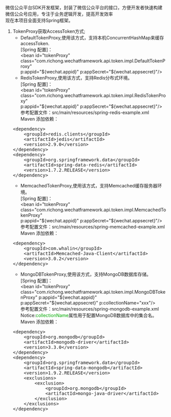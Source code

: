 微信公众平台SDK开发框架，封装了微信公众平台的接口，方便开发者快速构建微信公众号应用，专注于业务逻辑开发，提高开发效率<br>
现在本项目全面支持Spring框架。

1. TokenProxy获取AccessToken方式;<br>
   - DefaultTokenProxy,使用该方式，支持本机ConcurrentHashMap来缓存accessToken.<br>
   [Spring 配置]：<br>
   &lt;bean id="tokenProxy" class="com.richong.wechatframework.api.token.impl.DefaultTokenProxy"<br>
             p:appid="${wechat.appid}" p:appSecret="${wechat.appsecret}"/&gt;<br>
   - RedisTokenProxy,使用该方式，支持Redis分布式环境。<br>
   [Spring 配置]：<br>
   &lt;bean id="tokenProxy" class="com.richong.wechatframework.api.token.impl.RedisTokenProxy"<br>
             p:appid="${wechat.appid}" p:appSecret="${wechat.appsecret}"/&gt;<br>
   参考配置文件：src/main/resources/spring-redis-example.xml<br>
   Maven 添加依赖：<br>
   <pre>
   &lt;dependency&gt;
       &lt;groupId&gt;redis.clients&lt;/groupId&gt;
       &lt;artifactId&gt;jedis&lt;/artifactId&gt;
       &lt;version&gt;2.9.0&lt;/version&gt;
   &lt;/dependency&gt;
   &lt;dependency&gt;
       &lt;groupId&gt;org.springframework.data&lt;/groupId&gt;
       &lt;artifactId&gt;spring-data-redis&lt;/artifactId&gt;
       &lt;version&gt;1.7.2.RELEASE&lt;/version&gt;
   &lt;/dependency&gt;
   </pre>
   - MemcachedTokenProxy,使用该方式，支持Memcached缓存服务器环境。<br>
   [Spring 配置]：<br>
      &lt;bean id="tokenProxy" class="com.richong.wechatframework.api.token.impl.MemcachedTokenProxy"<br>
             p:appid="${wechat.appid}" p:appSecret="${wechat.appsecret}"/&gt;<br>
   参考配置文件：src/main/resources/spring-memcached-example.xml<br>
      Maven 添加依赖：
   <pre>
   &lt;dependency&gt;
       &lt;groupId&gt;com.whalin&lt;/groupId&gt;
       &lt;artifactId&gt;Memcached-Java-Client&lt;/artifactId&gt;
       &lt;version&gt;3.0.2&lt;/version&gt;
   &lt;/dependency&gt;
   </pre>
   - MongoDBTokenProxy,使用该方式，支持MongoDB数据库存储。<br/>
   [Spring 配置]：<br/>
       &lt;bean id="tokenProxy" class="com.richong.wechatframework.api.token.impl.MongoDBTokenProxy"
               p:appid="${wechat.appid}" p:appSecret="${wechat.appsecret}" p:collectionName="xxx"/&gt;<br>
   参考配置文件：src/main/resources/spring-mongodb-example.xml<br>
       Notice:<font color="#00aa00">collectionName</font>属性用于配置MongoDB数据库中的集合名。<br>
       Maven 添加依赖：
   <pre>
   &lt;dependency&gt;
       &lt;groupId&gt;org.mongodb&lt;/groupId&gt;
       &lt;artifactId&gt;mongodb-driver&lt;/artifactId&gt;
       &lt;version&gt;3.3.0&lt;/version&gt;
   &lt;/dependency&gt;
   &lt;dependency&gt;
       &lt;groupId&gt;org.springframework.data&lt;/groupId&gt;
       &lt;artifactId&gt;spring-data-mongodb&lt;/artifactId&gt;
       &lt;version&gt;1.9.2.RELEASE&lt;/version&gt;
       &lt;exclusions&gt;
           &lt;exclusion&gt;
               &lt;groupId&gt;org.mongodb&lt;/groupId&gt;
               &lt;artifactId&gt;mongo-java-driver&lt;/artifactId&gt;
           &lt;/exclusion&gt;
       &lt;/exclusions&gt;
   &lt;/dependency&gt;
   </pre>